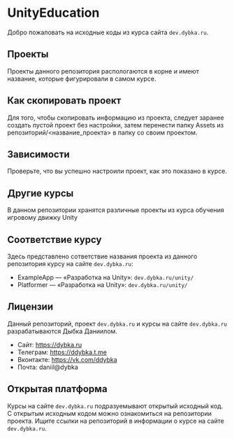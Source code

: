 # UnityEducation

Добро пожаловать на исходные коды из курса сайта `dev.dybka.ru`.

## Проекты

Проекты данного репозитория распологаются в корне и имеют название, которые фигурировали в самом курсе.

## Как скопировать проект

Для того, чтобы скопировать информацию из проекта, следует заранее создать пустой проект без настройки, затем перенести папку Assets из репозиторий/<название_проекта> в папку со своим проектом.

## Зависимости

Проверьте, что вы успешно настроили проект, как это показано в курсе.

## Другие курсы

В данном репозитории хранятся различные проекты из курса обучения игровому движку Unity

## Соответствие курсу

Здесь представлено сответствие названия проекта из данного репозитория курсу на сайте
`dev.dybka.ru`:

- ExampleApp — «Разработка на Unity»: `dev.dybka.ru/unity/`
- Platformer — «Разработка на Unity»: `dev.dybka.ru/unity/`

## Лицензии

Данный репозиторий, проект `dev.dybka.ru` и курсы на сайте `dev.dybka.ru` разрабатываются Дыбка Даниилом.

- Сайт: https://dybka.ru
- Телеграм: https://ddybka.t.me
- Вконтакте: https://vk.com/ddybka
- Почта: daniil@dybka

## Открытая платформа

Курсы на сайте `dev.dybka.ru` подразуемывают открытый исходный код. С открытым исходным кодом можно ознакомиться на репозитории проекта. Ищите ссылки на репозиторий в информации о курсе на сайте `dev.dybka.ru`.
